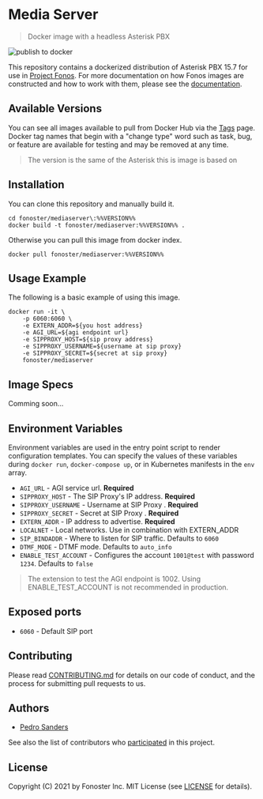 # Media Server

> Docker image with a headless Asterisk PBX

![publish to docker](https://github.com/fonoster/mediaserver/workflows/publish%20to%20docker%20hub/badge.svg)

This repository contains a dockerized distribution of Asterisk PBX 15.7 for use in [Project Fonos](https://github.com/fonoster/fonos). For more documentation on how Fonos images are constructed and how to work with them, please see the [documentation](https://github.com/fonoster/fonos).

## Available Versions

You can see all images available to pull from Docker Hub via the [Tags](https://hub.docker.com/repository/docker/fonoster/fonos-mediaserver/tags?page=1) page. Docker tag names that begin with a "change type" word such as task, bug, or feature are available for testing and may be removed at any time.

> The version is the same of the Asterisk this is image is based on

## Installation

You can clone this repository and manually build it.

```
cd fonoster/mediaserver\:%%VERSION%%
docker build -t fonoster/mediaserver:%%VERSION%% .
```

Otherwise you can pull this image from docker index.

```
docker pull fonoster/mediaserver:%%VERSION%%
```

## Usage Example

The following is a basic example of using this image.

```
docker run -it \
    -p 6060:6060 \
    -e EXTERN_ADDR=${you host address}
    -e AGI_URL=${agi endpoint url}
    -e SIPPROXY_HOST=${sip proxy address}
    -e SIPPROXY_USERNAME=${username at sip proxy}
    -e SIPPROXY_SECRET=${secret at sip proxy}
    fonoster/mediaserver
```

## Image Specs

Comming soon...

## Environment Variables

Environment variables are used in the entry point script to render configuration templates. You can specify the values of these variables during `docker run`, `docker-compose up`, or in Kubernetes manifests in the `env` array.

- `AGI_URL` - AGI service url. **Required**
- `SIPPROXY_HOST` - The SIP Proxy's IP address. **Required**
- `SIPPROXY_USERNAME` - Username at SIP Proxy . **Required**
- `SIPPROXY_SECRET` - Secret at SIP Proxy . **Required**
- `EXTERN_ADDR` - IP address to advertise. **Required**
- `LOCALNET` - Local networks. Use in combination with EXTERN_ADDR
- `SIP_BINDADDR` - Where to listen for SIP traffic. Defaults to `6060`
- `DTMF_MODE` - DTMF mode. Defaults to `auto_info`
- `ENABLE_TEST_ACCOUNT` -  Configures the account `1001@test` with password `1234`. Defaults to `false`

> The extension to test the AGI endpoint is 1002. Using ENABLE_TEST_ACCOUNT is not recommended in production.

## Exposed ports

- `6060` - Default SIP port

## Contributing

Please read [CONTRIBUTING.md](https://github.com/fonoster/fonos/blob/master/CONTRIBUTING.md) for details on our code of conduct, and the process for submitting pull requests to us.

## Authors

- [Pedro Sanders](https://github.com/psanders)

See also the list of contributors who [participated](https://github.com/fonoster/mediaserver/contributors) in this project.

## License

Copyright (C) 2021 by Fonoster Inc. MIT License (see [LICENSE](https://github.com/fonoster/fonos/blob/master/LICENSE) for details).
